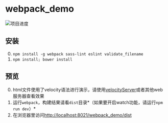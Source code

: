 # webpack_demo

![项目进度](https://img.shields.io/badge/%E9%A1%B9%E7%9B%AE%E8%BF%9B%E5%BA%A6-20%25-brightgreen.svg)   

## 安装

0. `npm install -g webpack sass-lint eslint validate_filename`
0. `npm install; bower install`

## 预览

0. html文件使用了velocity语法进行演示，请使用[velocityServer](https://github.com/holyzfy/velocityServer)或者其他web服务器查看效果
0. 运行`webpack`，构建结果请看`dist`目录*（如果要开启watch功能，请运行`npm run dev`）*
0. 在浏览器里访问[http://localhost:8021/webpack_demo/dist](http://localhost:8021/webpack_demo/dist)

